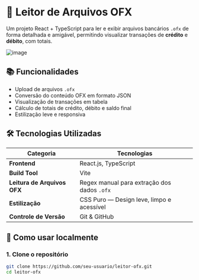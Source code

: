 # 📂 Leitor de Arquivos OFX

Um projeto React + TypeScript para ler e exibir arquivos bancários `.ofx` de forma detalhada e amigável, permitindo visualizar transações de **crédito** e **débito**, com totais.

![image](https://github.com/user-attachments/assets/bcf86a15-9d28-4011-b475-91ac69f1342c)


## 📚 Funcionalidades

- Upload de arquivos `.ofx`
- Conversão do conteúdo OFX em formato JSON
- Visualização de transações em tabela
- Cálculo de totais de crédito, débito e saldo final
- Estilização leve e responsiva


## 🛠️ Tecnologias Utilizadas

| Categoria               | Tecnologias                                      |
|-------------------------|-------------------------------------------------|
| **Frontend**            | React.js, TypeScript                            |
| **Build Tool**          | Vite                                            |
| **Leitura de Arquivos OFX** | Regex manual para extração dos dados `.ofx`      |
| **Estilização**         | CSS Puro — Design leve, limpo e acessível       |
| **Controle de Versão**  | Git & GitHub        


## 🚀 Como usar localmente

### 1. Clone o repositório

```bash
git clone https://github.com/seu-usuario/leitor-ofx.git
cd leitor-ofx
